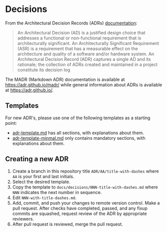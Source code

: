 # Decisions

From the Architectural Decision Records (ADRs) [documentation](https://adr.github.io/):

> An Architectural Decision (AD) is a justified design choice that addresses a
> functional or non-functional requirement that is architecturally significant.
> An Architecturally Significant Requirement (ASR) is a requirement that has a
> measurable effect on the architecture and quality of a software and/or
> hardware system. An Architectural Decision Record (ADR) captures a single AD
> and its rationale; the collection of ADRs created and maintained in a project
> constitute its decision log

The MADR (Markdown ADR) documentation is available at
<https://adr.github.io/madr/> while general information about ADRs is
available at <https://adr.github.io/>.

## Templates

For new ADR's, please use one of the following templates as a starting point:

- [adr-template.md](adr-template.md) has all sections, with explanations about
  them.
- [adr-template-minmal.md](adr-template-minimal.md) only contains mandatory
  sections, with explanations about them.

## Creating a new ADR

1. Create a branch in this repository title `ADR/AA/title-with-dashes` where
   `AA` is your first and last initials.
2. Select the desired template.
3. Copy the template to `docs/decisions/NNN-title-with-dashes.md` where `NNN`
   indicates the next number in sequence.
4. Edit `NNN-with-title-dashes.md`.
5. Add, commit, and push your changes to remote version control. Make a pull
   request. After checks have completed, passed, and any fixup commits are
   squashed, request review of the ADR by appropriate reviewers.
6. After pull request is reviewed, merge the pull request.
